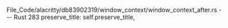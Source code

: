 File_Code/alacritty/db83902319/window_context/window_context_after.rs --- Rust
                                                                                                                                                           283             preserve_title: self.preserve_title,

